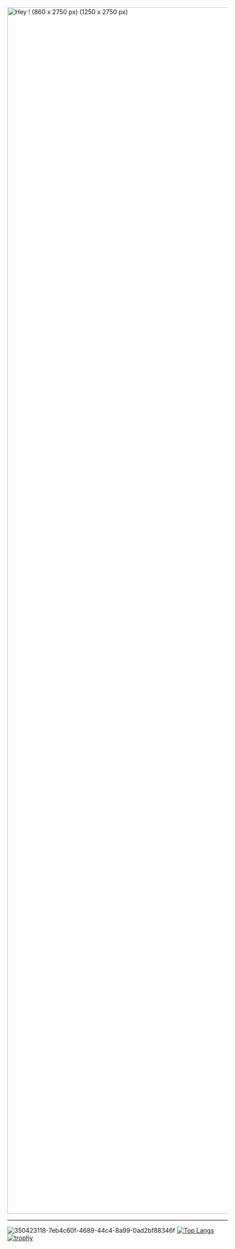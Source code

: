 <img width="1250" height="2750" alt="Hey ! (860 x 2750 px) (1250 x 2750 px)" src="https://github.com/user-attachments/assets/80fcd01a-b3bb-4794-96e0-3c535ad99088" />
<hr>

![350423118-7eb4c60f-4689-44c4-8a99-0ad2bf88346f](https://github.com/user-attachments/assets/86fc3fb9-ef14-4b14-b3b6-c0fada6e0b0d)
[![Top Langs](https://github-readme-stats.vercel.app/api/top-langs/?username=loyfael&theme=nightowl)](https://github.com/anuraghazra/github-readme-stats)
[![trophy](https://github-profile-trophy.vercel.app/?username=loyfael&theme=chalk&no-frame=true&column=3)](https://github.com/ryo-ma/github-profile-trophy)


